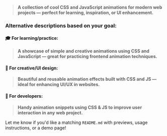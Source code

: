 > **A collection of cool CSS and JavaScript animations for modern web projects — perfect for learning, inspiration, or UI enhancement.**

### Alternative descriptions based on your goal:

#### 🎓 For learning/practice:

> **A showcase of simple and creative animations using CSS and JavaScript — great for practicing frontend animation techniques.**

#### 🎨 For creative/UI design:

> **Beautiful and reusable animation effects built with CSS and JS — ideal for enhancing UI/UX in websites.**

#### 🔧 For developers:

> **Handy animation snippets using CSS & JS to improve user interaction in any web project.**

Let me know if you'd like a matching `README.md` with previews, usage instructions, or a demo page!
